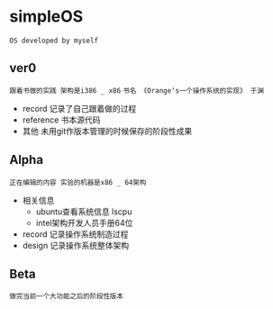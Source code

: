 simpleOS
===
`OS developed by myself`

ver0   
---
`跟着书做的实践 架构是i386 _ x86`	
`书名 《Orange‘s一个操作系统的实现》 于渊`
* record 记录了自己跟着做的过程  		
* reference 书本源代码  		
* 其他 未用git作版本管理的时候保存的阶段性成果  		
	
Alpha  			
---
`正在编辑的内容 实验的机器是x86 _ 64架构`
* 相关信息
	* ubuntu查看系统信息 lscpu
	* intel架构开发人员手册64位
* record 记录操作系统制造过程
* design 记录操作系统整体架构

Beta  				
---
`做完当前一个大功能之后的阶段性版本`

